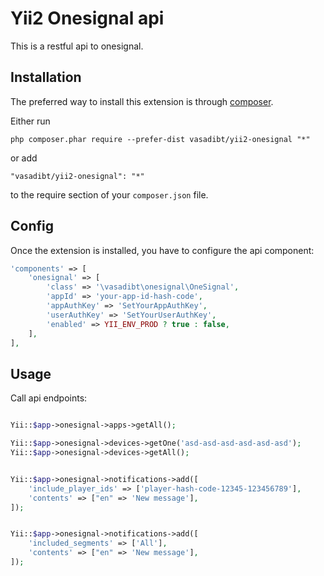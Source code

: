 Yii2 Onesignal api
==================
This is a restful api to onesignal.

Installation
------------

The preferred way to install this extension is through [composer](http://getcomposer.org/download/).

Either run

```
php composer.phar require --prefer-dist vasadibt/yii2-onesignal "*"
```

or add

```
"vasadibt/yii2-onesignal": "*"
```

to the require section of your `composer.json` file.


Config
-----

Once the extension is installed, you have to configure the api component:

```php
'components' => [
    'onesignal' => [
        'class' => '\vasadibt\onesignal\OneSignal',
        'appId' => 'your-app-id-hash-code',
        'appAuthKey' => 'SetYourAppAuthKey',
        'userAuthKey' => 'SetYourUserAuthKey',
        'enabled' => YII_ENV_PROD ? true : false,
    ],
],
```

Usage
-----

Call api endpoints:

```php

Yii::$app->onesignal->apps->getAll();

Yii::$app->onesignal->devices->getOne('asd-asd-asd-asd-asd-asd');
Yii::$app->onesignal->devices->getAll();


Yii::$app->onesignal->notifications->add([
    'include_player_ids' => ['player-hash-code-12345-123456789'],
    'contents' => ["en" => 'New message'],
]);


Yii::$app->onesignal->notifications->add([
    'included_segments' => ['All'],
    'contents' => ["en" => 'New message'],
]);
```
